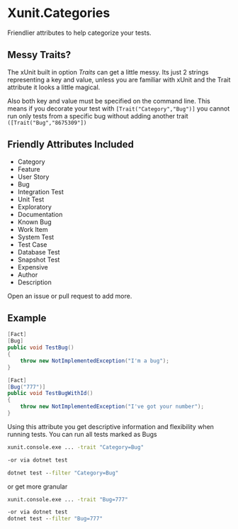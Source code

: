 # Xunit.Categories
Friendlier attributes to help categorize your tests. 

## Messy Traits?
The xUnit built in option *Traits* can get a little messy. Its just 2 strings representing a key and value, unless you are familiar with xUnit and the Trait attribute it looks a little magical.

Also both key and value must be specified on the command line. This means if you decorate your test with 
`[Trait("Category","Bug")]` you cannot run only tests from a specific bug without adding another trait `([Trait("Bug","8675309"])`

## Friendly Attributes Included
- Category 
- Feature
- User Story
- Bug
- Integration Test
- Unit Test
- Exploratory
- Documentation
- Known Bug
- Work Item
- System Test
- Test Case
- Database Test
- Snapshot Test
- Expensive
- Author
- Description

Open an issue or pull request to add more.


## Example

```csharp
[Fact]
[Bug]
public void TestBug()
{
    throw new NotImplementedException("I'm a bug");
}

[Fact]
[Bug("777")]
public void TestBugWithId()
{
    throw new NotImplementedException("I've got your number");
}
```

Using this attribute you get descriptive information and flexibility when running tests. 
You can run all tests marked as Bugs

```bat
xunit.console.exe ... -trait "Category=Bug"

-or via dotnet test

dotnet test --filter "Category=Bug" 
```

or get more granular
```bat
xunit.console.exe ... -trait "Bug=777"

-or via dotnet test
dotnet test --filter "Bug=777" 
```
